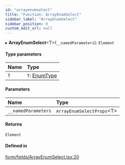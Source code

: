 ```yaml
---
id: "arrayenumselect"
title: "Function: ArrayEnumSelect"
sidebar_label: "ArrayEnumSelect"
sidebar_position: 0
custom_edit_url: null
---
```


▸ **ArrayEnumSelect**<T\>(`__namedParameters`): `Element`

#### Type parameters

| Name | Type |
| :------ | :------ |
| `T` | `T`: [EnumType](../types/enumtype.md) |

#### Parameters

| Name | Type |
| :------ | :------ |
| `__namedParameters` | `ArrayEnumSelectProps`<T\> |

#### Returns

`Element`

#### Defined in

[form/fields/ArrayEnumSelect.tsx:20](https://github.com/Camberi/firecms/blob/42dd384/src/form/fields/ArrayEnumSelect.tsx#L20)
